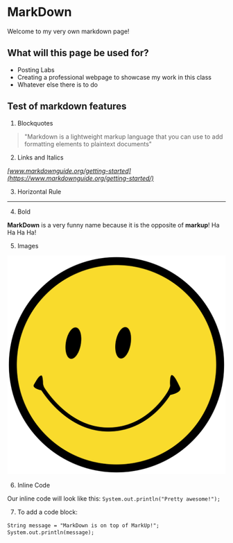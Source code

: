 # MarkDown
Welcome to my very own markdown page!

## What will this page be used for?
* Posting Labs
* Creating a professional webpage to showcase my work in this class
* Whatever else there is to do

## Test of markdown features
1. Blockquotes
> "Markdown is a lightweight markup language that you can use to add formatting elements to plaintext documents" 

2. Links and Italics

*[www.markdownguide.org/getting-started](https://www.markdownguide.org/getting-started/)*

3. Horizontal Rule

---

4. Bold

**MarkDown** is a very funny name because it is the opposite of **markup**! Ha Ha Ha Ha!

5. Images

![Image](./smiley.png)

6. Inline Code

Our inline code will look like this: `System.out.println("Pretty awesome!");`

7. To add a code block:
```
String message = "MarkDown is on top of MarkUp!";
System.out.println(message);
```
